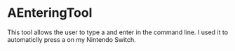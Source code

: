 # AEnteringTool
This tool allows the user to type a and enter in the command line.
I used it to automaticlly press a on my Nintendo Switch.
